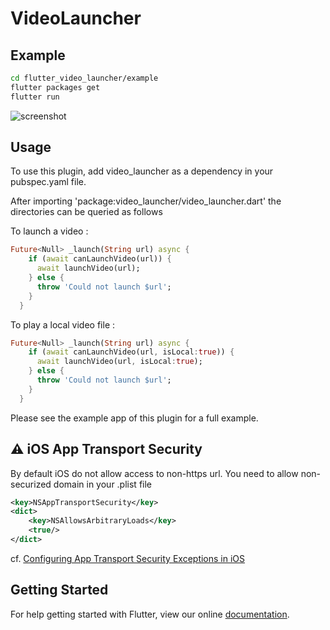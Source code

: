 # VideoLauncher

## Example

```bash
cd flutter_video_launcher/example
flutter packages get
flutter run
```

![screenshot](https://github.com/rxlabz/flutter_video_launcher/blob/master/screenshot.png)

## Usage

To use this plugin, add video_launcher as a dependency in your pubspec.yaml file.

After importing 'package:video_launcher/video_launcher.dart' the directories can be queried as follows

To launch a video :

```dart
Future<Null> _launch(String url) async {
    if (await canLaunchVideo(url)) {
      await launchVideo(url);
    } else {
      throw 'Could not launch $url';
    }
  }
```

To play a local video file :

```dart
Future<Null> _launch(String url) async {
    if (await canLaunchVideo(url, isLocal:true)) {
      await launchVideo(url, isLocal:true);
    } else {
      throw 'Could not launch $url';
    }
  }
```

Please see the example app of this plugin for a full example.

## :warning: iOS App Transport Security

By default iOS do not allow access to non-https url. You need to allow non-securized domain in your .plist file
 
```xml
<key>NSAppTransportSecurity</key>
<dict>
    <key>NSAllowsArbitraryLoads</key>
    <true/>
</dict>
```

cf. [Configuring App Transport Security Exceptions in iOS](https://ste.vn/2015/06/10/configuring-app-transport-security-ios-9-osx-10-11/)

## Getting Started

For help getting started with Flutter, view our online
[documentation](http://flutter.io/).
    
